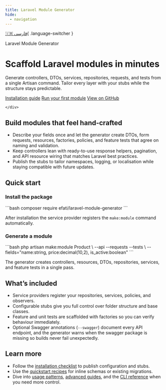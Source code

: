 ```yaml
---
title: Laravel Module Generator
hide:
  - navigation
---
```


[🇮🇷 فارسی](../fa/index.md){ .language-switcher }

<div class="hero">
  <div class="hero__content">
    <span class="hero__eyebrow">Laravel Module Generator</span>
    <h1 class="hero__title">Scaffold Laravel modules in minutes</h1>
    <p class="hero__lead">Generate controllers, DTOs, services, repositories, requests, and tests from a single Artisan command. Tailor every layer with your stubs while the structure stays predictable.</p>
    <div class="hero__actions">
      <a class="md-button md-button--primary" href="installation/">Installation guide</a>
      <a class="md-button md-button--secondary" href="quickstart/">Run your first module</a>
      <a class="md-button" href="https://github.com/AfshinEfati/laravel-module-generator" target="_blank" rel="noopener">View on GitHub</a>

    </div>
  </div>
</div>

## Build modules that feel hand-crafted

- Describe your fields once and let the generator create DTOs, form requests, resources, factories, policies, and feature tests that agree on naming and validation.
- Keep controllers lean with ready-to-use response helpers, pagination, and API resource wiring that matches Laravel best practices.
- Publish the stubs to tailor namespaces, logging, or localisation while staying compatible with future updates.

## Quick start

<div class="landing-grid">
  <div class="landing-card" markdown="1">
    <h3>Install the package</h3>
    ```bash
    composer require efati/laravel-module-generator
    ```
    <p>After installation the service provider registers the <code>make:module</code> command automatically.</p>
  </div>
  <div class="landing-card" markdown="1">
    <h3>Generate a module</h3>
    ```bash
    php artisan make:module Product \
      --api --requests --tests \
      --fields="name:string, price:decimal(10,2), is_active:boolean"
    ```
    <p>The generator creates controllers, resources, DTOs, repositories, services, and feature tests in a single pass.</p>
  </div>
</div>

## What’s included

- Service providers register your repositories, services, policies, and observers.
- Configurable stubs give you full control over folder structure and base classes.
- Feature and unit tests are scaffolded with factories so you can verify behaviour immediately.
- Optional Swagger annotations (`--swagger`) document every API endpoint, and the generator warns when the swagger package is missing so builds never fail unexpectedly.

## Learn more

- Follow the [installation checklist](installation.md) to publish configuration and stubs.
- Use the [quickstart recipes](quickstart.md) for inline schemas or existing migrations.
- Dive into [usage patterns](usage.md), [advanced guides](advanced.md), and the [CLI reference](reference.md) when you need more control.
